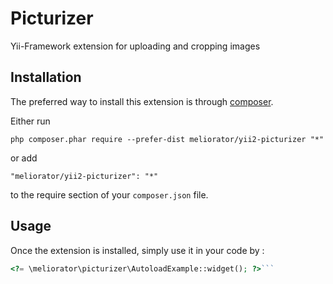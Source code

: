 Picturizer
==========
Yii-Framework extension for uploading and cropping images

Installation
------------

The preferred way to install this extension is through [composer](http://getcomposer.org/download/).

Either run

```
php composer.phar require --prefer-dist meliorator/yii2-picturizer "*"
```

or add

```
"meliorator/yii2-picturizer": "*"
```

to the require section of your `composer.json` file.


Usage
-----

Once the extension is installed, simply use it in your code by  :

```php
<?= \meliorator\picturizer\AutoloadExample::widget(); ?>```